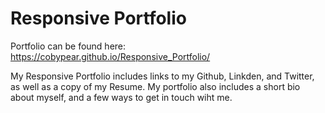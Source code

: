 # Responsive Portfolio 

Portfolio can be found here: https://cobypear.github.io/Responsive_Portfolio/

My Responsive Portfolio includes links to my Github, Linkden, and Twitter, as well as a copy of my Resume. My portfolio also includes a short bio about myself, and a few ways to get in touch wiht me. 
